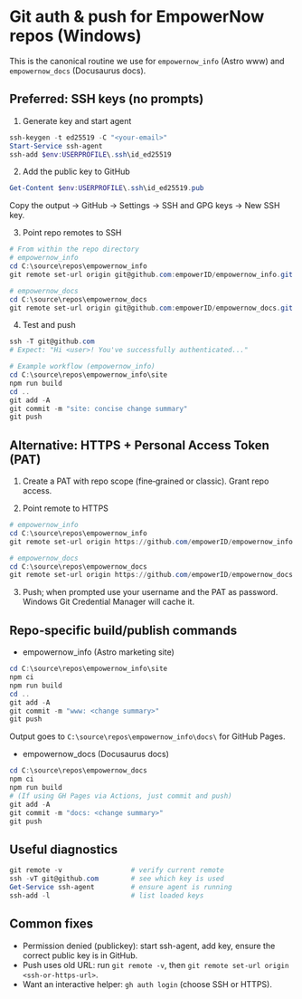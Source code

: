 # Git auth & push for EmpowerNow repos (Windows)

This is the canonical routine we use for `empowernow_info` (Astro www) and `empowernow_docs` (Docusaurus docs).

## Preferred: SSH keys (no prompts)

1) Generate key and start agent

```powershell
ssh-keygen -t ed25519 -C "<your-email>"
Start-Service ssh-agent
ssh-add $env:USERPROFILE\.ssh\id_ed25519
```

2) Add the public key to GitHub

```powershell
Get-Content $env:USERPROFILE\.ssh\id_ed25519.pub
```

Copy the output → GitHub → Settings → SSH and GPG keys → New SSH key.

3) Point repo remotes to SSH

```powershell
# From within the repo directory
# empowernow_info
cd C:\source\repos\empowernow_info
git remote set-url origin git@github.com:empowerID/empowernow_info.git

# empowernow_docs
cd C:\source\repos\empowernow_docs
git remote set-url origin git@github.com:empowerID/empowernow_docs.git
```

4) Test and push

```powershell
ssh -T git@github.com
# Expect: "Hi <user>! You've successfully authenticated..."

# Example workflow (empowernow_info)
cd C:\source\repos\empowernow_info\site
npm run build
cd ..
git add -A
git commit -m "site: concise change summary"
git push
```

## Alternative: HTTPS + Personal Access Token (PAT)

1) Create a PAT with repo scope (fine‑grained or classic). Grant repo access.

2) Point remote to HTTPS

```powershell
# empowernow_info
cd C:\source\repos\empowernow_info
git remote set-url origin https://github.com/empowerID/empowernow_info.git

# empowernow_docs
cd C:\source\repos\empowernow_docs
git remote set-url origin https://github.com/empowerID/empowernow_docs.git
```

3) Push; when prompted use your username and the PAT as password.
Windows Git Credential Manager will cache it.

## Repo‑specific build/publish commands

- empowernow_info (Astro marketing site)

```powershell
cd C:\source\repos\empowernow_info\site
npm ci
npm run build
cd ..
git add -A
git commit -m "www: <change summary>"
git push
```

Output goes to `C:\source\repos\empowernow_info\docs\` for GitHub Pages.

- empowernow_docs (Docusaurus docs)

```powershell
cd C:\source\repos\empowernow_docs
npm ci
npm run build
# (If using GH Pages via Actions, just commit and push)
git add -A
git commit -m "docs: <change summary>"
git push
```

## Useful diagnostics

```powershell
git remote -v                 # verify current remote
ssh -vT git@github.com        # see which key is used
Get-Service ssh-agent         # ensure agent is running
ssh-add -l                    # list loaded keys
```

## Common fixes

- Permission denied (publickey): start ssh-agent, add key, ensure the correct public key is in GitHub.
- Push uses old URL: run `git remote -v`, then `git remote set-url origin <ssh-or-https-url>`.
- Want an interactive helper: `gh auth login` (choose SSH or HTTPS).
